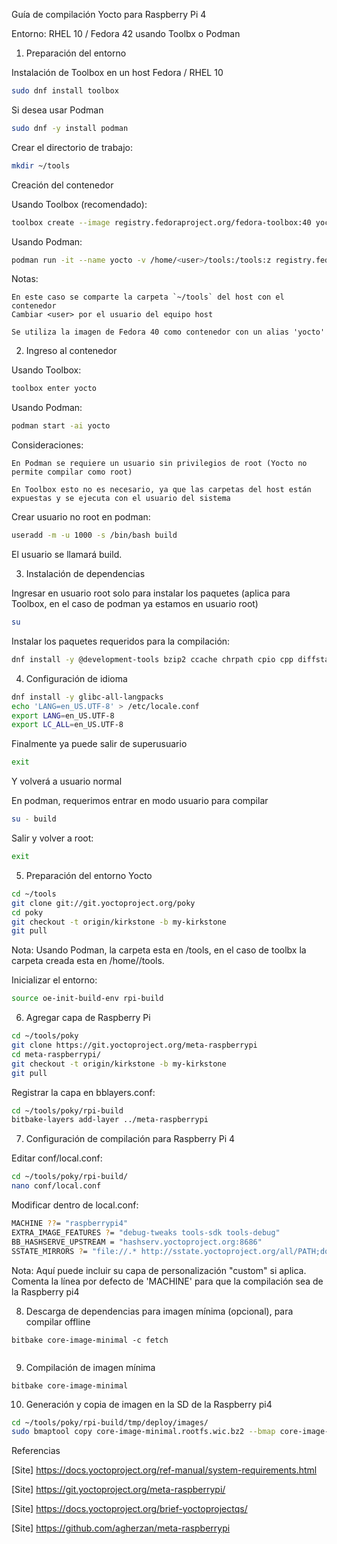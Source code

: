 Guía de compilación Yocto para Raspberry Pi 4

Entorno: RHEL 10 / Fedora 42 usando Toolbx o Podman 
1. Preparación del entorno

Instalación de Toolbox en un host Fedora / RHEL 10
```bash
sudo dnf install toolbox
```
Si desea usar Podman

```bash
sudo dnf -y install podman
```

Crear el directorio de trabajo:
```bash
mkdir ~/tools
```
Creación del contenedor

Usando Toolbox (recomendado):
```bash
toolbox create --image registry.fedoraproject.org/fedora-toolbox:40 yocto
```

Usando Podman:
```bash
podman run -it --name yocto -v /home/<user>/tools:/tools:z registry.fedoraproject.org/fedora-toolbox:40 /bin/bash
```

Notas:

    En este caso se comparte la carpeta `~/tools` del host con el contenedor 
    Cambiar <user> por el usuario del equipo host 

    Se utiliza la imagen de Fedora 40 como contenedor con un alias 'yocto'

2. Ingreso al contenedor

Usando Toolbox:
```bash
toolbox enter yocto
```

Usando Podman:
```bash
podman start -ai yocto
```

Consideraciones:

    En Podman se requiere un usuario sin privilegios de root (Yocto no permite compilar como root)

    En Toolbox esto no es necesario, ya que las carpetas del host están expuestas y se ejecuta con el usuario del sistema

Crear usuario no root en podman:
```bash
useradd -m -u 1000 -s /bin/bash build
```
El usuario se llamará build.

3. Instalación de dependencias

Ingresar en usuario root solo para instalar los paquetes (aplica para Toolbox, en el caso de podman ya estamos en usuario root)

```bash
su
```

Instalar los paquetes requeridos para la compilación:
```bash
dnf install -y @development-tools bzip2 ccache chrpath cpio cpp diffstat diffutils file findutils gawk gcc gcc-c++ git glibc-devel glibc-langpack-en gzip hostname lz4 make patch perl perl-Data-Dumper perl-File-Compare perl-File-Copy perl-FindBin perl-Text-ParseWords perl-Thread-Queue perl-bignum perl-locale python python3 python3-devel python3-GitPython python3-jinja2 python3-pexpect python3-pip python3-setuptools rpcgen socat tar texinfo unzip wget which xz zstd SDL-devel xterm mesa-libGL-devel nano sudo
```

4. Configuración de idioma

```bash
dnf install -y glibc-all-langpacks
echo 'LANG=en_US.UTF-8' > /etc/locale.conf
export LANG=en_US.UTF-8
export LC_ALL=en_US.UTF-8
```
Finalmente ya puede salir de superusuario

```bash
exit
```
Y volverá a usuario normal

En podman, requerimos entrar en modo usuario para compilar

```bash
su - build
```

Salir y volver a root:
```bash
exit
```

5. Preparación del entorno Yocto

```bash
cd ~/tools
git clone git://git.yoctoproject.org/poky
cd poky
git checkout -t origin/kirkstone -b my-kirkstone
git pull
```
Nota:
Usando Podman, la carpeta esta en /tools, en el caso de toolbx la carpeta creada esta en /home/<user>/tools.

Inicializar el entorno:
```bash
source oe-init-build-env rpi-build
```
6. Agregar capa de Raspberry Pi

```bash
cd ~/tools/poky
git clone https://git.yoctoproject.org/meta-raspberrypi
cd meta-raspberrypi/
git checkout -t origin/kirkstone -b my-kirkstone
git pull
```

Registrar la capa en bblayers.conf:
```bash
cd ~/tools/poky/rpi-build
bitbake-layers add-layer ../meta-raspberrypi
```

7. Configuración de compilación para Raspberry Pi 4

Editar conf/local.conf:
```bash
cd ~/tools/poky/rpi-build/
nano conf/local.conf
```

Modificar dentro de local.conf:
```bash
MACHINE ??= "raspberrypi4"
EXTRA_IMAGE_FEATURES ?= "debug-tweaks tools-sdk tools-debug"
BB_HASHSERVE_UPSTREAM = "hashserv.yoctoproject.org:8686"
SSTATE_MIRRORS ?= "file://.* http://sstate.yoctoproject.org/all/PATH;downloadfilename=PATH"
```


Nota: Aquí puede incluir su capa de personalización "custom" si aplica. Comenta la línea por defecto de 'MACHINE' para que la compilación sea de la Raspberry pi4

8. Descarga de dependencias para imagen mínima (opcional), para compilar offline

```
bitbake core-image-minimal -c fetch


```
9. Compilación de imagen mínima 

```
bitbake core-image-minimal
```

10. Generación y copia de imagen en la SD de la Raspberry pi4

```bash
cd ~/tools/poky/rpi-build/tmp/deploy/images/
sudo bmaptool copy core-image-minimal.rootfs.wic.bz2 --bmap core-image-minimal.rootfs.wic.bmap <device>
```

Referencias

[Site] https://docs.yoctoproject.org/ref-manual/system-requirements.html

[Site] https://git.yoctoproject.org/meta-raspberrypi/

[Site] https://docs.yoctoproject.org/brief-yoctoprojectqs/

[Site] https://github.com/agherzan/meta-raspberrypi
